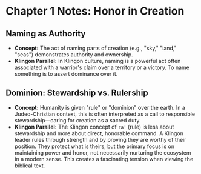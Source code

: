 # Chapter 1 Notes: Honor in Creation

## Naming as Authority
- **Concept:** The act of naming parts of creation (e.g., "sky," "land," "seas") demonstrates authority and ownership.
- **Klingon Parallel:** In Klingon culture, naming is a powerful act often associated with a warrior's claim over a territory or a victory. To name something is to assert dominance over it.

## Dominion: Stewardship vs. Rulership
- **Concept:** Humanity is given "rule" or "dominion" over the earth. In a Judeo-Christian context, this is often interpreted as a call to responsible stewardship—caring for creation as a sacred duty.
- **Klingon Parallel:** The Klingon concept of `ra'` (rule) is less about stewardship and more about direct, honorable command. A Klingon leader rules through strength and by proving they are worthy of their position. They protect what is theirs, but the primary focus is on maintaining power and honor, not necessarily nurturing the ecosystem in a modern sense. This creates a fascinating tension when viewing the biblical text.
